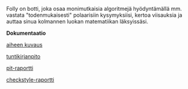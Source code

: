 Folly on botti, joka osaa monimutkaisia algoritmejä hyödyntämällä mm. vastata "todenmukaisesti" polaarisiin kysymyksiisi, kertoa viisauksia ja auttaa sinua kolmannen luokan matematiikan läksyissäsi.

**Dokumentaatio**

[aiheen kuvaus](dokumentaatio/aiheenKuvausJaRakenne.md)

[tuntikirjanpito](dokumentaatio/tuntikirjanpito.md)

[pit-raportti](https://htmlpreview.github.io/?https://github.com/Nabscina/FollyBot/blob/master/dokumentaatio/pit-raportti/201702241940/index.html)

[checkstyle-raportti](https://htmlpreview.github.io/?https://github.com/Nabscina/FollyBot/blob/master/dokumentaatio/checkstyle-raportti/checkstyle.html)
